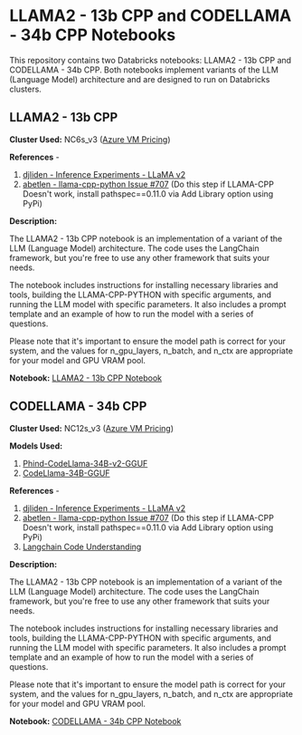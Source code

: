 # LLAMA2 - 13b CPP and CODELLAMA - 34b CPP Notebooks

This repository contains two Databricks notebooks: LLAMA2 - 13b CPP and CODELLAMA - 34b CPP. Both notebooks implement variants of the LLM (Language Model) architecture and are designed to run on Databricks clusters. 

## LLAMA2 - 13b CPP

**Cluster Used:** NC6s_v3 ([Azure VM Pricing](https://azureprice.net/vm/Standard_NC6s_v3))

**References** - 
1. [djliden - Inference Experiments - LLaMA v2](https://github.com/djliden/inference-experiments/tree/main/llama2)
2. [abetlen - llama-cpp-python Issue #707](https://github.com/abetlen/llama-cpp-python/issues/707) (Do this step if LLAMA-CPP Doesn't work, install pathspec==0.11.0 via Add Library option using PyPi)

**Description:**

The LLAMA2 - 13b CPP notebook is an implementation of a variant of the LLM (Language Model) architecture. The code uses the LangChain framework, but you're free to use any other framework that suits your needs.

The notebook includes instructions for installing necessary libraries and tools, building the LLAMA-CPP-PYTHON with specific arguments, and running the LLM model with specific parameters. It also includes a prompt template and an example of how to run the model with a series of questions.

Please note that it's important to ensure the model path is correct for your system, and the values for n_gpu_layers, n_batch, and n_ctx are appropriate for your model and GPU VRAM pool.

**Notebook:** [LLAMA2 - 13b CPP Notebook](https://github.com/username/repo/blob/main/LLAMA2_13b_CPP_Notebook.py)

## CODELLAMA - 34b CPP

**Cluster Used:** NC12s_v3 ([Azure VM Pricing](https://azureprice.net/vm/Standard_NC12s_v3))

**Models Used:** 
1. [Phind-CodeLlama-34B-v2-GGUF](https://huggingface.co/TheBloke/Phind-CodeLlama-34B-v2-GGUF)
2. [CodeLlama-34B-GGUF](https://huggingface.co/TheBloke/CodeLlama-34B-GGUF)

**References** - 
1. [djliden - Inference Experiments - LLaMA v2](https://github.com/djliden/inference-experiments/tree/main/llama2)
2. [abetlen - llama-cpp-python Issue #707](https://github.com/abetlen/llama-cpp-python/issues/707) (Do this step if LLAMA-CPP Doesn't work, install pathspec==0.11.0 via Add Library option using PyPi)
3. [Langchain Code Understanding](https://python.langchain.com/docs/use_cases/code_understanding)

**Description:**

The LLAMA2 - 13b CPP notebook is an implementation of a variant of the LLM (Language Model) architecture. The code uses the LangChain framework, but you're free to use any other framework that suits your needs.

The notebook includes instructions for installing necessary libraries and tools, building the LLAMA-CPP-PYTHON with specific arguments, and running the LLM model with specific parameters. It also includes a prompt template and an example of how to run the model with a series of questions.

Please note that it's important to ensure the model path is correct for your system, and the values for n_gpu_layers, n_batch, and n_ctx are appropriate for your model and GPU VRAM pool.

**Notebook:** [CODELLAMA - 34b CPP Notebook](https://github.com/username/repo/blob/main/CODELLAMA_34b_CPP_Notebook.py)

